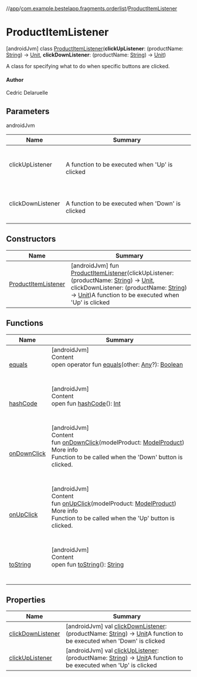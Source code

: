 //[app](../../index.md)/[com.example.bestelapp.fragments.orderlist](../index.md)/[ProductItemListener](index.md)



# ProductItemListener  
 [androidJvm] class [ProductItemListener](index.md)(**clickUpListener**: (productName: [String](https://kotlinlang.org/api/latest/jvm/stdlib/kotlin/-string/index.html)) -> [Unit](https://kotlinlang.org/api/latest/jvm/stdlib/kotlin/-unit/index.html), **clickDownListener**: (productName: [String](https://kotlinlang.org/api/latest/jvm/stdlib/kotlin/-string/index.html)) -> [Unit](https://kotlinlang.org/api/latest/jvm/stdlib/kotlin/-unit/index.html))

A class for specifying what to do when specific buttons are clicked.



#### Author  


Cedric Delaruelle

   


## Parameters  
  
androidJvm  
  
|  Name|  Summary| 
|---|---|
| <a name="com.example.bestelapp.fragments.orderlist/ProductItemListener///PointingToDeclaration/"></a>clickUpListener| <a name="com.example.bestelapp.fragments.orderlist/ProductItemListener///PointingToDeclaration/"></a><br><br>A function to be executed when 'Up' is clicked<br><br>
| <a name="com.example.bestelapp.fragments.orderlist/ProductItemListener///PointingToDeclaration/"></a>clickDownListener| <a name="com.example.bestelapp.fragments.orderlist/ProductItemListener///PointingToDeclaration/"></a><br><br>A function to be executed when 'Down' is clicked<br><br>
  


## Constructors  
  
|  Name|  Summary| 
|---|---|
| <a name="com.example.bestelapp.fragments.orderlist/ProductItemListener/ProductItemListener/#kotlin.Function1[kotlin.String,kotlin.Unit]#kotlin.Function1[kotlin.String,kotlin.Unit]/PointingToDeclaration/"></a>[ProductItemListener](-product-item-listener.md)| <a name="com.example.bestelapp.fragments.orderlist/ProductItemListener/ProductItemListener/#kotlin.Function1[kotlin.String,kotlin.Unit]#kotlin.Function1[kotlin.String,kotlin.Unit]/PointingToDeclaration/"></a> [androidJvm] fun [ProductItemListener](-product-item-listener.md)(clickUpListener: (productName: [String](https://kotlinlang.org/api/latest/jvm/stdlib/kotlin/-string/index.html)) -> [Unit](https://kotlinlang.org/api/latest/jvm/stdlib/kotlin/-unit/index.html), clickDownListener: (productName: [String](https://kotlinlang.org/api/latest/jvm/stdlib/kotlin/-string/index.html)) -> [Unit](https://kotlinlang.org/api/latest/jvm/stdlib/kotlin/-unit/index.html))A function to be executed when 'Up' is clicked   <br>


## Functions  
  
|  Name|  Summary| 
|---|---|
| <a name="kotlin/Any/equals/#kotlin.Any?/PointingToDeclaration/"></a>[equals](../../com.example.bestelapp.repository/-product-repository/index.md#%5Bkotlin%2FAny%2Fequals%2F%23kotlin.Any%3F%2FPointingToDeclaration%2F%5D%2FFunctions%2F-1024765483)| <a name="kotlin/Any/equals/#kotlin.Any?/PointingToDeclaration/"></a>[androidJvm]  <br>Content  <br>open operator fun [equals](../../com.example.bestelapp.repository/-product-repository/index.md#%5Bkotlin%2FAny%2Fequals%2F%23kotlin.Any%3F%2FPointingToDeclaration%2F%5D%2FFunctions%2F-1024765483)(other: [Any](https://kotlinlang.org/api/latest/jvm/stdlib/kotlin/-any/index.html)?): [Boolean](https://kotlinlang.org/api/latest/jvm/stdlib/kotlin/-boolean/index.html)  <br><br><br>
| <a name="kotlin/Any/hashCode/#/PointingToDeclaration/"></a>[hashCode](../../com.example.bestelapp.repository/-product-repository/index.md#%5Bkotlin%2FAny%2FhashCode%2F%23%2FPointingToDeclaration%2F%5D%2FFunctions%2F-1024765483)| <a name="kotlin/Any/hashCode/#/PointingToDeclaration/"></a>[androidJvm]  <br>Content  <br>open fun [hashCode](../../com.example.bestelapp.repository/-product-repository/index.md#%5Bkotlin%2FAny%2FhashCode%2F%23%2FPointingToDeclaration%2F%5D%2FFunctions%2F-1024765483)(): [Int](https://kotlinlang.org/api/latest/jvm/stdlib/kotlin/-int/index.html)  <br><br><br>
| <a name="com.example.bestelapp.fragments.orderlist/ProductItemListener/onDownClick/#com.example.bestelapp.data.product.ModelProduct/PointingToDeclaration/"></a>[onDownClick](on-down-click.md)| <a name="com.example.bestelapp.fragments.orderlist/ProductItemListener/onDownClick/#com.example.bestelapp.data.product.ModelProduct/PointingToDeclaration/"></a>[androidJvm]  <br>Content  <br>fun [onDownClick](on-down-click.md)(modelProduct: [ModelProduct](../../com.example.bestelapp.data.product/-model-product/index.md))  <br>More info  <br>Function to be called when the 'Down' button is clicked.  <br><br><br>
| <a name="com.example.bestelapp.fragments.orderlist/ProductItemListener/onUpClick/#com.example.bestelapp.data.product.ModelProduct/PointingToDeclaration/"></a>[onUpClick](on-up-click.md)| <a name="com.example.bestelapp.fragments.orderlist/ProductItemListener/onUpClick/#com.example.bestelapp.data.product.ModelProduct/PointingToDeclaration/"></a>[androidJvm]  <br>Content  <br>fun [onUpClick](on-up-click.md)(modelProduct: [ModelProduct](../../com.example.bestelapp.data.product/-model-product/index.md))  <br>More info  <br>Function to be called when the 'Up' button is clicked.  <br><br><br>
| <a name="kotlin/Any/toString/#/PointingToDeclaration/"></a>[toString](../../com.example.bestelapp.repository/-product-repository/index.md#%5Bkotlin%2FAny%2FtoString%2F%23%2FPointingToDeclaration%2F%5D%2FFunctions%2F-1024765483)| <a name="kotlin/Any/toString/#/PointingToDeclaration/"></a>[androidJvm]  <br>Content  <br>open fun [toString](../../com.example.bestelapp.repository/-product-repository/index.md#%5Bkotlin%2FAny%2FtoString%2F%23%2FPointingToDeclaration%2F%5D%2FFunctions%2F-1024765483)(): [String](https://kotlinlang.org/api/latest/jvm/stdlib/kotlin/-string/index.html)  <br><br><br>


## Properties  
  
|  Name|  Summary| 
|---|---|
| <a name="com.example.bestelapp.fragments.orderlist/ProductItemListener/clickDownListener/#/PointingToDeclaration/"></a>[clickDownListener](click-down-listener.md)| <a name="com.example.bestelapp.fragments.orderlist/ProductItemListener/clickDownListener/#/PointingToDeclaration/"></a> [androidJvm] val [clickDownListener](click-down-listener.md): (productName: [String](https://kotlinlang.org/api/latest/jvm/stdlib/kotlin/-string/index.html)) -> [Unit](https://kotlinlang.org/api/latest/jvm/stdlib/kotlin/-unit/index.html)A function to be executed when 'Down' is clicked   <br>
| <a name="com.example.bestelapp.fragments.orderlist/ProductItemListener/clickUpListener/#/PointingToDeclaration/"></a>[clickUpListener](click-up-listener.md)| <a name="com.example.bestelapp.fragments.orderlist/ProductItemListener/clickUpListener/#/PointingToDeclaration/"></a> [androidJvm] val [clickUpListener](click-up-listener.md): (productName: [String](https://kotlinlang.org/api/latest/jvm/stdlib/kotlin/-string/index.html)) -> [Unit](https://kotlinlang.org/api/latest/jvm/stdlib/kotlin/-unit/index.html)A function to be executed when 'Up' is clicked   <br>

